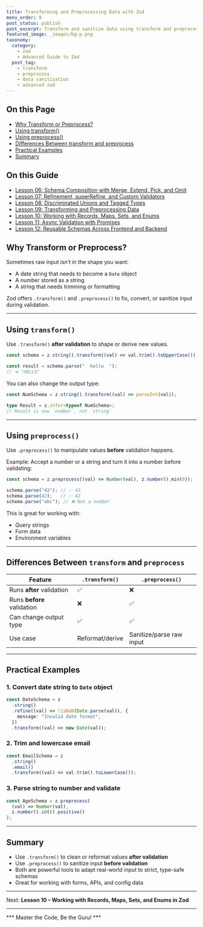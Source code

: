 ```yaml
---
title: Transforming and Preprocessing Data with Zod
menu_order: 9
post_status: publish
post_excerpt: Transform and sanitize data using transform and preprocess methods.
featured_image: _images/bg-p.png
taxonomy:
  category:
    - zod
    - Advanced Guide to Zod
  post_tag:
    - transform
    - preprocess
    - data sanitization
    - advanced zod
---
```


<div class="toc" markdown="1">

<div class="otp" markdown="1">

## On this Page

- [Why Transform or Preprocess?](#why-transform-or-preprocess)
- [Using transform()](#using-transform)
- [Using preprocess()](#using-preprocess)
- [Differences Between transform and preprocess](#differences-between-transform-and-preprocess)
- [Practical Examples](#practical-examples)
- [Summary](#summary)

</div>

</div>

<div class="otg" markdown="1">

## On this Guide

- [Lesson 06: Schema Composition with Merge, Extend, Pick, and Omit](./lesson-06-schema-composition-with-merge-extend-pick)
- [Lesson 07: Refinement, superRefine, and Custom Validators](./lesson-07-refinement-superrefine-and-custom-validators)
- [Lesson 08: Discriminated Unions and Tagged Types](./lesson-08-discriminated-unions-and-tagged-types)
- [Lesson 09: Transforming and Preprocessing Data](./lesson-09-transforming-and-preprocessing-data)
- [Lesson 10: Working with Records, Maps, Sets, and Enums](./lesson-10-working-with-records-maps-sets-and)
- [Lesson 11: Async Validation with Promises](./lesson-11-async-validation-with-promises)
- [Lesson 12: Reusable Schemas Across Frontend and Backend](./lesson-12-reusable-schemas-across-frontend-and-backend)

</div>

<div class="guru-main" markdown="1">

## Why Transform or Preprocess?

Sometimes raw input isn’t in the shape you want:

- A date string that needs to become a `Date` object
- A number stored as a string
- A string that needs trimming or formatting

Zod offers `.transform()` and `.preprocess()` to fix, convert, or sanitize input during validation.

---

## Using `transform()`

Use `.transform()` **after validation** to shape or derive new values.

```ts
const schema = z.string().transform((val) => val.trim().toUpperCase());

const result = schema.parse("  hello  "); 
// ➜ "HELLO"
```

You can also change the output type:

```ts
const NumSchema = z.string().transform((val) => parseInt(val));

type Result = z.infer<typeof NumSchema>; 
// Result is now `number`, not `string`
```

---

## Using `preprocess()`

Use `.preprocess()` to manipulate values **before** validation happens.

Example: Accept a number or a string and turn it into a number before validating:

```ts
const schema = z.preprocess((val) => Number(val), z.number().min(0));

schema.parse("42"); // ✅ 42
schema.parse(42);   // ✅ 42
schema.parse("abc"); // ❌ Not a number
```

This is great for working with:
- Query strings
- Form data
- Environment variables

---

## Differences Between `transform` and `preprocess`

| Feature         | `.transform()`                     | `.preprocess()`                     |
|----------------|-------------------------------------|-------------------------------------|
| Runs **after** validation | ✅                              | ❌                              |
| Runs **before** validation | ❌                              | ✅                              |
| Can change output type     | ✅                              | ✅                              |
| Use case                   | Reformat/derive                | Sanitize/parse raw input           |

---

## Practical Examples

### 1. Convert date string to `Date` object

```ts
const DateSchema = z
  .string()
  .refine((val) => !isNaN(Date.parse(val)), {
    message: "Invalid date format",
  })
  .transform((val) => new Date(val));
```

### 2. Trim and lowercase email

```ts
const EmailSchema = z
  .string()
  .email()
  .transform((val) => val.trim().toLowerCase());
```

### 3. Parse string to number and validate

```ts
const AgeSchema = z.preprocess(
  (val) => Number(val),
  z.number().int().positive()
);
```

---

## Summary

- Use `.transform()` to clean or reformat values **after validation**
- Use `.preprocess()` to sanitize input **before validation**
- Both are powerful tools to adapt real-world input to strict, type-safe schemas
- Great for working with forms, APIs, and config data

---

Next: **Lesson 10 – Working with Records, Maps, Sets, and Enums in Zod**

---

*** Master the Code, Be the Guru! ***

</div>
